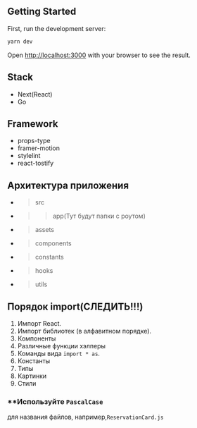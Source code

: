 ## Getting Started

First, run the development server:
```bash
yarn dev
```
Open [http://localhost:3000](http://localhost:3000) with your browser to see the result.

## Stack

* Next(React)
* Go
  
## Framework

* props-type
* framer-motion
* stylelint
* react-tostify


## Архитектура приложения

* > src
* >> app(Тут будут папки с роутом)
* >assets
* >components
* >constants
* >hooks
* >utils


## Порядок import(СЛЕДИТЬ!!!)

1. Импорт React.
2. Импорт библиотек (в алфавитном порядке).
3. Компоненты
4. Различные функции хэлперы
5. Команды вида `import * as`.
6. Константы
7. Типы
8. Картинки
9. Стили



### **Используйте `PascalCase`
для названия файлов, например,`ReservationCard.js`